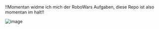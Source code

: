 !!Momentan widme ich mich der RoboWars Aufgaben, diese Repo ist also momentan im halt!!

![image](https://github.com/user-attachments/assets/b7972ed1-3e15-4506-8696-90f8ffe23808)
